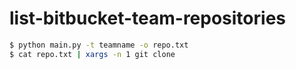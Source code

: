# list-bitbucket-team-repositories

```sh
$ python main.py -t teamname -o repo.txt
$ cat repo.txt | xargs -n 1 git clone
```
